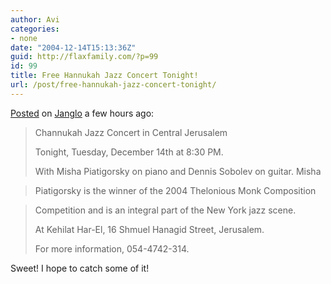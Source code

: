 ```yaml
---
author: Avi
categories:
- none
date: "2004-12-14T15:13:36Z"
guid: http://flaxfamily.com/?p=99
id: 99
title: Free Hannukah Jazz Concert Tonight!
url: /post/free-hannukah-jazz-concert-tonight/
---
```

[Posted](http://groups.yahoo.com/group/janglo/message/57290) on [Janglo](http://groups.yahoo.com/group/janglo) a few hours ago:

> Channukah Jazz Concert in Central Jerusalem
> 
> Tonight, Tuesday, December 14th at 8:30 PM.
> 
> With Misha Piatigorsky on piano and Dennis Sobolev on guitar. Misha
  
> Piatigorsky is the winner of the 2004 Thelonious Monk Composition
  
> Competition and is an integral part of the New York jazz scene.
> 
> At Kehilat Har-El, 16 Shmuel Hanagid Street, Jerusalem.
> 
> For more information, 054-4742-314.

Sweet! I hope to catch some of it!